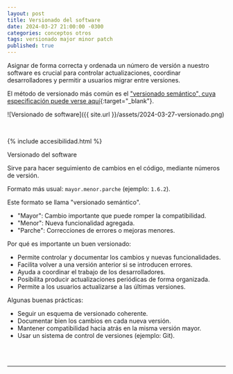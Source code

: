 ```yaml
---
layout: post
title: Versionado del software
date: 2024-03-27 21:00:00 -0300
categories: conceptos otros
tags: versionado major minor patch
published: true
---
```


Asignar de forma correcta y ordenada un número de versión a nuestro software es crucial para controlar actualizaciones, coordinar desarrolladores y permitir a usuarios migrar entre versiones.

El método de versionado más común es el ["versionado semántico", cuya especificación puede verse aquí](https://semver.org/lang/es/){:target="_blank"}.

![Versionado de software]({{ site.url }}/assets/2024-03-27-versionado.png)


&nbsp;

{% include accesibilidad.html %}

Versionado del software

Sirve para hacer seguimiento de cambios en el código, mediante números de versión.

Formato más usual: `mayor.menor.parche` (ejemplo: `1.6.2`).

Este formato se llama "versionado semántico".

- "Mayor": Cambio importante que puede romper la compatibilidad.
- "Menor": Nueva funcionalidad agregada.
- "Parche": Correcciones de errores o mejoras menores.

Por qué es importante un buen versionado:

- Permite controlar y documentar los cambios y nuevas funcionalidades.
- Facilita volver a una versión anterior si se introducen errores.
- Ayuda a coordinar el trabajo de los desarrolladores.
- Posibilita producir actualizaciones periódicas de forma organizada.
- Permite a los usuarios actualizarse a las últimas versiones.

Algunas buenas prácticas:

- Seguir un esquema de versionado coherente.
- Documentar bien los cambios en cada nueva versión.
- Mantener compatibilidad hacia atrás en la misma versión mayor.
- Usar un sistema de control de versiones (ejemplo: Git).

</div></details>
<br />&nbsp;

<hr />
